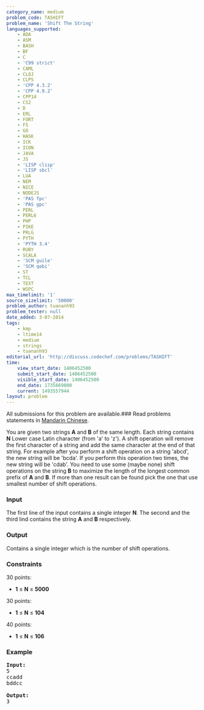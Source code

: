 ```yaml
---
category_name: medium
problem_code: TASHIFT
problem_name: 'Shift The String'
languages_supported:
    - ADA
    - ASM
    - BASH
    - BF
    - C
    - 'C99 strict'
    - CAML
    - CLOJ
    - CLPS
    - 'CPP 4.3.2'
    - 'CPP 4.9.2'
    - CPP14
    - CS2
    - D
    - ERL
    - FORT
    - FS
    - GO
    - HASK
    - ICK
    - ICON
    - JAVA
    - JS
    - 'LISP clisp'
    - 'LISP sbcl'
    - LUA
    - NEM
    - NICE
    - NODEJS
    - 'PAS fpc'
    - 'PAS gpc'
    - PERL
    - PERL6
    - PHP
    - PIKE
    - PRLG
    - PYTH
    - 'PYTH 3.4'
    - RUBY
    - SCALA
    - 'SCM guile'
    - 'SCM qobi'
    - ST
    - TCL
    - TEXT
    - WSPC
max_timelimit: '1'
source_sizelimit: '50000'
problem_author: tuananh93
problem_tester: null
date_added: 3-07-2014
tags:
    - kmp
    - ltime14
    - medium
    - strings
    - tuananh93
editorial_url: 'http://discuss.codechef.com/problems/TASHIFT'
time:
    view_start_date: 1406452500
    submit_start_date: 1406452500
    visible_start_date: 1406452500
    end_date: 1735669800
    current: 1493557944
layout: problem
---
```

All submissions for this problem are available.###  Read problems statements in [Mandarin Chinese](http://www.codechef.com/download/translated/LTIME14/mandarin/TASHIFT.pdf).

You are given two strings **A** and **B** of the same length. Each string contains **N** Lower case Latin character (from 'a' to 'z'). A shift operation will remove the first character of a string and add the same character at the end of that string. For example after you perform a shift operation on a string 'abcd', the new string will be 'bcda'. If you perform this operation two times, the new string will be 'cdab'. You need to use some (maybe none) shift operations on the string **B** to maximize the length of the longest common prefix of **A** and **B**. If more than one result can be found pick the one that use smallest number of shift operations.

### Input

The first line of the input contains a single integer **N**. The second and the third lind contains the string **A** and **B** respectively.

### Output

Contains a single integer which is the number of shift operations.

### Constraints

30 points:

- **1** ≤ **N** ≤ **5000**

30 points:

- **1** ≤ **N** ≤ **104**

40 points:

- **1** ≤ **N** ≤ **106**

### Example

<pre><b>Input:</b>
5
ccadd
bddcc

<b>Output:</b>
3

</pre>